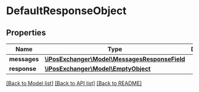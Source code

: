 # DefaultResponseObject

## Properties
Name | Type | Description | Notes
------------ | ------------- | ------------- | -------------
**messages** | [**\iPosExchanger\Model\MessagesResponseField**](MessagesResponseField.md) |  | [optional] 
**response** | [**\iPosExchanger\Model\EmptyObject**](EmptyObject.md) |  | [optional] 

[[Back to Model list]](../README.md#documentation-for-models) [[Back to API list]](../README.md#documentation-for-api-endpoints) [[Back to README]](../README.md)



